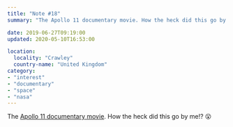 ```yaml
---
title: "Note #18"
summary: "The Apollo 11 documentary movie. How the heck did this go by me!? 😮"

date: 2019-06-27T09:19:00
updated: 2020-05-10T16:53:00

location:
  locality: "Crawley"
  country-name: "United Kingdom"
category:
- "interest"
- "documentary"
- "space"
- "nasa"
---
```


The [Apollo 11 documentary movie][1]. How the heck did this go by me!? 😮

[1]: https://youtu.be/3Co8Z8BQgWc
